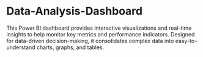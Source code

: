 # Data-Analysis-Dashboard
This Power BI dashboard provides interactive visualizations and real-time insights to help monitor key metrics and performance indicators. Designed for data-driven decision-making, it consolidates complex data into easy-to-understand charts, graphs, and tables.

